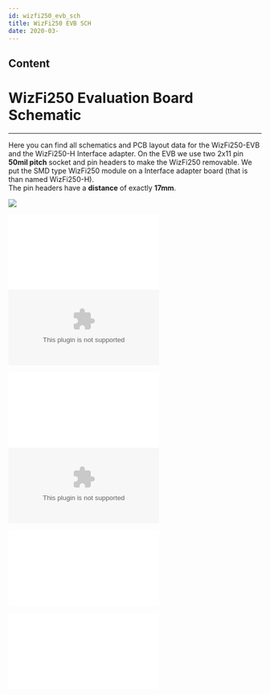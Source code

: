 ```yaml
---
id: wizfi250_evb_sch
title: WizFi250 EVB SCH
date: 2020-03-
---
```



## Content
# WizFi250 Evaluation Board Schematic

-----

Here you can find all schematics and PCB layout data for the
WizFi250-EVB and the WizFi250-H Interface adapter. On the EVB we use two
2x11 pin **50mil pitch** socket and pin headers to make the WizFi250
removable. We put the SMD type WizFi250 module on a Interface adapter
board (that is than named WizFi250-H).  
The pin headers have a **distance** of exactly **17mm**.

![](/document_framework/img/products/wizfi250/wizfi250evbsch/wizfi250-h_footprint.png)

![EVB
Schematic(PDF)](/document_framework/img/products/wizfi250/wizfi250evbsch/wizfi250_evb_sch_v100_131224_.pdf)
![EVB Schematic(Eagle
CAD)](/document_framework/img/products/wizfi250/wizfi250evbsch/wizfi250_evb_sch_v100_131224_.zip)

![I/F Board
Schematic(PDF)](/document_framework/img/products/wizfi250/wizfi250evbsch/wizfi250_if_sch_v_100_131224_.pdf)
![I/F Board
Schematic(PADS)](/document_framework/img/products/wizfi250/wizfi250evbsch/wizfi250_if_sch_v100.zip)

![Ref
Schematic](/products/wizfi250/wizfi250ds/wizfi250_ref_schematic.pdf)

![Partlist](/document_framework/img/products/wizfi250/wizfi250evbsch/wizfi250_evb_pl_v100_131224_.pdf)
